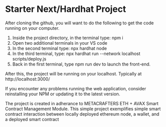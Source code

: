 # Starter Next/Hardhat Project

After cloning the github, you will want to do the following to get the code running on your computer.

1. Inside the project directory, in the terminal type: npm i
2. Open two additional terminals in your VS code
3. In the second terminal type: npx hardhat node
4. In the third terminal, type: npx hardhat run --network localhost scripts/deploy.js
5. Back in the first terminal, type npm run dev to launch the front-end.

After this, the project will be running on your localhost. 
Typically at http://localhost:3000/

If you encounter any problems running the web application, consider reinstalling your NPM or updating it to the latest version.

The project is created in adherance to METACRAFTERS ETH + AVAX Smart Contract Management Module. This simple project exemplifies simple smart contract interaction between locally deployed ethereum node, a wallet, and a deployed smart contract
